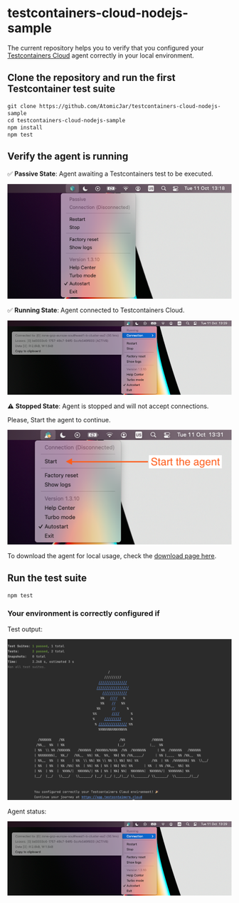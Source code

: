 # testcontainers-cloud-nodejs-sample

The current repository helps you to verify that you configured your [Testcontainers Cloud][tcc] agent correctly in your local environment.

## Clone the repository and run the first Testcontainer test suite

```
git clone https://github.com/AtomicJar/testcontainers-cloud-nodejs-sample
cd testcontainers-cloud-nodejs-sample
npm install
npm test
```

## Verify the agent is running

✅ __Passive State__: Agent awaiting a Testcontainers test to be executed. 

![agent-running](./docs/passive-connection.png)

✅ __Running State__: Agent connected to Testcontainers Cloud.

![agent-running](./docs/active-connection.png)

⚠️ __Stopped State__: Agent is stopped and will not accept connections.

Please, Start the agent to continue.

![agent-stopped](./docs/stopped.png)

To download the agent for local usage, check the [download page here][tcc-download].

## Run the test suite

`npm test`

### Your environment is correctly configured if

Test output:

![success](./docs/success.png)

Agent status:

![agent-running](./docs/active-connection.png)

[tcc]: https://testcontainers.cloud/
[tcc-download]: https://app.testcontainers.cloud/start/download?mode=update